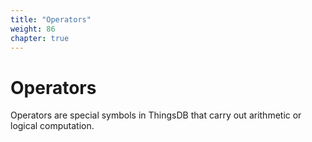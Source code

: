 ```yaml
---
title: "Operators"
weight: 86
chapter: true
---
```


# Operators

Operators are special symbols in ThingsDB that carry out arithmetic or logical computation.
